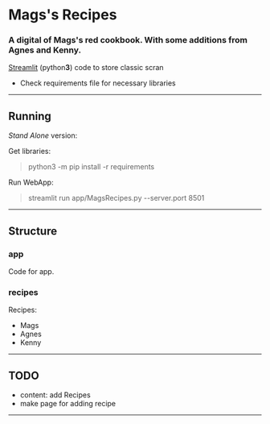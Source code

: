 # Mags's Recipes

### A digital of Mags's red cookbook. With some additions from Agnes and Kenny.

[Streamlit](https://www.streamlit.io) (python**3**) code to store classic scran
- Check requirements file for necessary libraries

---

## Running

*Stand Alone* version:

Get libraries:
> python3 -m pip install -r requirements

Run WebApp:
> streamlit run app/MagsRecipes.py --server.port 8501

---

## Structure

### app

Code for app.

### recipes

Recipes:
- Mags
- Agnes
- Kenny

---

## TODO
  * content: add Recipes
  * make page for adding recipe

---
